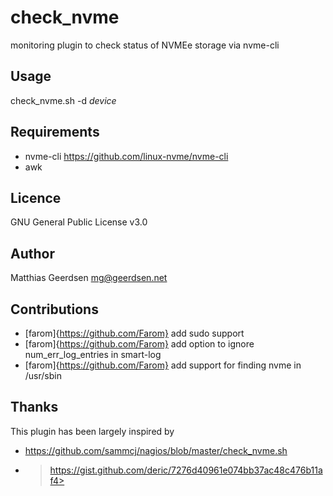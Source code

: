# check_nvme

monitoring plugin to check status of NVMEe storage via nvme-cli

## Usage

check_nvme.sh -d _device_

## Requirements

* nvme-cli <https://github.com/linux-nvme/nvme-cli>
* awk

## Licence

GNU General Public License v3.0

## Author

Matthias Geerdsen <mg@geerdsen.net>

## Contributions

* [farom]{https://github.com/Farom} add sudo support
* [farom]{https://github.com/Farom} add option to ignore num_err_log_entries in smart-log
* [farom]{https://github.com/Farom} add support for finding nvme in /usr/sbin

## Thanks

This plugin has been largely inspired by

* <https://github.com/sammcj/nagios/blob/master/check_nvme.sh>
* >https://gist.github.com/deric/7276d40961e074bb37ac48c476b11af4>
